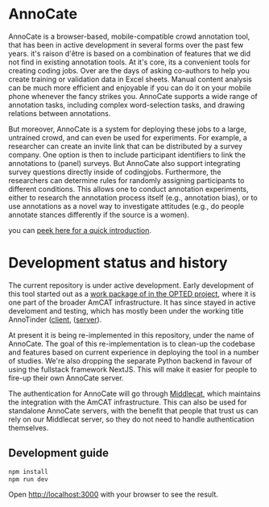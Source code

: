 # AnnoCate

AnnoCate is a browser-based, mobile-compatible crowd annotation tool, that has been in active development in several forms over the past few years.
it's raison d'être is based on a combination of features that we did not find in existing annotation tools. At it's core, its a convenient tools for creating coding jobs. Over are the days of asking co-authors to help you create training or validation data in Excel sheets. Manual content analysis can be much more efficient and enjoyable if you can do it on your mobile phone whenever the fancy strikes you. AnnoCate supports a wide range of annotation tasks, including complex word-selection tasks, and drawing relations between annotations.

But moreover, AnnoCate is a system for deploying these jobs to a large, untrained crowd, and can even be used for experiments. For example, a researcher can create an invite link that can be distributed by a survey company. One option is then to include participant identifiers to link the annotations to (panel) surveys. But AnnoCate also support integrating survey questions directly inside of codingjobs. Furthermore, the researchers can determine rules for randomly assigning participants to different conditions. This allows one to conduct annotation experiments, either to research the annotation process itself (e.g., annotation bias), or to use annotations as a novel way to investigate attitudes (e.g., do people annotate stances differently if the source is a women).

you can [peek here for a quick introduction](https://annocate.com/demo?units=introduction&codebook=introduction).

# Development status and history

The current repository is under active development. Early development of this tool started out as a [work package of in the OPTED project](https://www.opted.eu/fileadmin/user_upload/k_opted/OPTED_Deliverable_D7.2.pdf), where it is one part of the broader AmCAT infrastructure. It has since stayed in active develoment and testing, which has mostly been under the working title AnnoTinder ([client](https://github.com/ccs-amsterdam/annotinder-client), ([server](https://github.com/ccs-amsterdam/annotinder-server)).

At present it is being re-implemented in this repository, under the name of AnnoCate. The goal of this re-implementation is to clean-up the codebase and features based on current experience in deploying the tool in a number of studies. We're also dropping the separate Python backend in favour of using the fullstack framework NextJS. This will make it easier for people to fire-up their own AnnoCate server.

The authentication for AnnoCate will go through [Middlecat](https://github.com/ccs-amsterdam/middlecat), which maintains the integration with the AmCAT infrastructure. This can also be used for standalone AnnoCate servers, with the benefit that people that trust us can rely on our Middlecat server, so they do not need to handle authentication themselves.

## Development guide

```bash
npm install
npm run dev
```

Open [http://localhost:3000](http://localhost:3000) with your browser to see the result.
